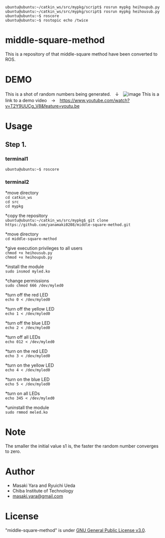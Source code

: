 `ubuntu@ubuntu:~/catkin_ws/src/mypkg/script$ rosrun mypkg heihoupub.py`  
`ubuntu@ubuntu:~/catkin_ws/src/mypkg/script$ rosrun mypkg heihousub.py`  
`ubuntu@ubuntu:~$ roscore`  
`ubuntu@ubuntu:~$ rostopic echo /twice`  
# middle-square-method

This is a repository of  that middle-square method have been converted to ROS.

# DEMO
This is a shot of random numbers being generated.　↓　![image](https://user-images.githubusercontent.com/66021066/103771582-5607b300-506b-11eb-9dab-7a3d909c44f7.png)
This is a link to a demo video　→　https://www.youtube.com/watch?v=T2Y9UUCg_V8&feature=youtu.be

# Usage
## Step 1.
### terminal1

`ubuntu@ubuntu:~$ roscore`  

### terminal2

*move directory  
`cd catkin_ws`  
`cd src`  
`cd mypkg`  

*copy the repository  
`ubuntu@ubuntu:~/catkin_ws/src/mypkg$ git clone https://github.com/yanamaki0208/middle-square-method.git`  

*move directory  
`cd middle-square-method`  

*give execution privileges to all users  
`chmod +x heihousub.py`  
`chmod +x heihoupub.py`  

*install the module  
`sudo insmod myled.ko`  

*change permissions  
`sudo chmod 666 /dev/myled0`    


*turn off the red LED  
`echo 0 < /dev/myled0`  

*turn off the yellow LED  
`echo 1 < /dev/myled0`

*turn off the blue LED  
`echo 2 < /dev/myled0`  

*turn off all LEDs  
`echo 012 < /dev/myled0`    


*turn on the red LED  
`echo 3 < /dev/myled0`  

*turn on the yellow LED  
`echo 4 < /dev/myled0`  

*turn on the blue LED  
`echo 5 < /dev/myled0`

*turn on all LEDs  
`echo 345 < /dev/myled0`  

*uninstall the module   
`sudo rmmod meled.ko`  

# Note

The smaller the initial value s1 is, the faster the random number converges to zero.

# Author

* Masaki Yara and Ryuichi Ueda  
* Chiba Institute of Technology  
* masaki.yara@gmail.com  

# License

"middle-square-method" is under [GNU General Public License v3.0](https://ja.wikipedia.org/wiki/GNU_General_Public_License#%E3%83%90%E3%83%BC%E3%82%B8%E3%83%A7%E3%83%B33).
